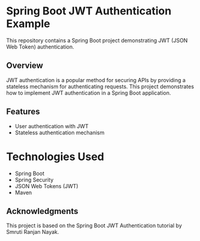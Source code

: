 # Spring Boot JWT Authentication Example
This repository contains a Spring Boot project demonstrating JWT (JSON Web Token) authentication.

## Overview
JWT authentication is a popular method for securing APIs by providing a stateless mechanism for authenticating requests. This project demonstrates how to implement JWT authentication in a Spring Boot application.

## Features
- User authentication with JWT
- Stateless authentication mechanism

# Technologies Used
- Spring Boot
- Spring Security
- JSON Web Tokens (JWT)
- Maven

## Acknowledgments
This project is based on the Spring Boot JWT Authentication tutorial by Smruti Ranjan Nayak.
